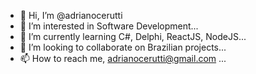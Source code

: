 - 👋 Hi, I’m @adrianocerutti
- 👀 I’m interested in Software Development...
- 🌱 I’m currently learning C#, Delphi, ReactJS, NodeJS...
- 💞️ I’m looking to collaborate on Brazilian projects...
- 📫 How to reach me, adrianocerutti@gmail.com ...

<!---
adrianocerutti/adrianocerutti is a ✨ special ✨ repository because its `README.md` (this file) appears on your GitHub profile.
You can click the Preview link to take a look at your changes.
--->

